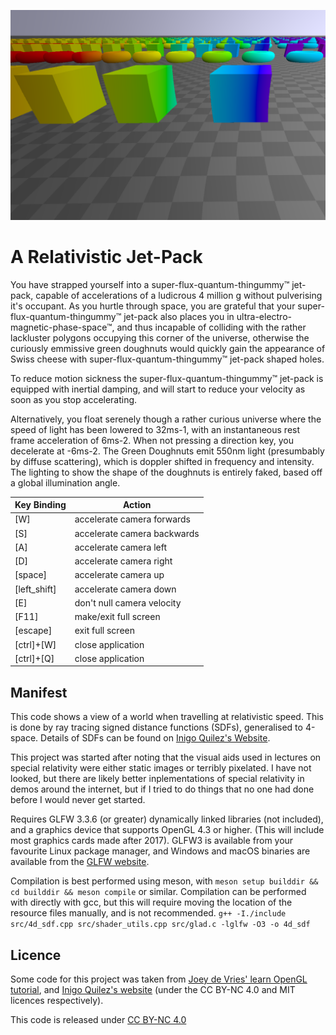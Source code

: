 ![Screenshot](demo.png)

# A Relativistic Jet-Pack
You have strapped yourself into a super-flux-quantum-thingummy™ jet-pack, capable of accelerations of a ludicrous 4 million g without pulverising it's occupant. As you hurtle through space, you are grateful that your super-flux-quantum-thingummy™ jet-pack also places you in ultra-electro-magnetic-phase-space™, and thus incapable of colliding with the rather lackluster polygons occupying this corner of the universe, otherwise the curiously emmissive green doughnuts would quickly gain the appearance of Swiss cheese with super-flux-quantum-thingummy™ jet-pack shaped holes.

To reduce motion sickness the super-flux-quantum-thingummy™ jet-pack is equipped with inertial damping, and will start to reduce your velocity as soon as you stop accelerating.



Alternatively, you float serenely though a rather curious universe where the speed of light has been lowered to 32ms-1, with an instantaneous rest frame acceleration of 6ms-2.
When not pressing a direction key, you decelerate at -6ms-2.
The Green Doughnuts emit 550nm light (presumbably by diffuse scattering), which is doppler shifted in frequency and intensity. The lighting to show the shape of the doughnuts is entirely faked, based off a global illumination angle.

| Key Binding  | Action                         |
| ------------ | ------------------------------ |
| [W]          | accelerate camera forwards     |
| [S]          | accelerate camera backwards    |
| [A]          | accelerate camera left         |
| [D]          | accelerate camera right        |
| [space]      | accelerate camera up           |
| [left_shift] | accelerate camera down         |
| [E]          | don't null camera velocity     |
| [F11]        | make/exit full screen          |
| [escape]     | exit full screen               |
| [ctrl]+[W]   | close application              |
| [ctrl]+[Q]   | close application              | 


## Manifest
This code shows a view of a world when travelling at relativistic speed.
This is done by ray tracing signed distance functions (SDFs), generalised to 4-space.
Details of SDFs can be found on [Inigo Quilez's Website](https://iquilezles.org/articles/).

This project was started after noting that the visual aids used in lectures on special relativity were either static images or terribly pixelated. I have not looked, but there are likely better inplementations of special relativity in demos around the internet, but if I tried to do things that no one had done before I would never get started.

Requires GLFW 3.3.6 (or greater) dynamically linked libraries (not included), and a graphics device that supports OpenGL 4.3 or higher. (This will include most graphics cards made after 2017).
GLFW3 is available from your favourite Linux package manager, and Windows and macOS binaries are available from the [GLFW website](https://www.glfw.org/download.html).

Compilation is best performed using meson, with `meson setup builddir && cd builddir && meson compile` or similar.
Compilation can be performed with directly with gcc, but this will require moving the location of the resource files manually, and is not recommended. `g++ -I./include src/4d_sdf.cpp src/shader_utils.cpp src/glad.c -lglfw -O3 -o 4d_sdf`


## Licence 
Some code for this project was taken from [Joey de Vries' learn OpenGL tutorial](https://github.com/JoeyDeVries/LearnOpenGL), and [Inigo Quilez's website](https://iquilezles.org/) (under the CC BY-NC 4.0 and MIT licences respectively).

This code is released under [CC BY-NC 4.0](https://creativecommons.org/licenses/by-nc/4.0/)

